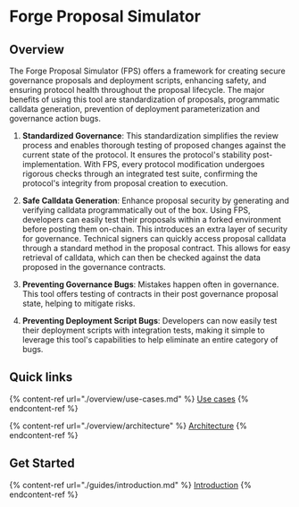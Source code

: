 # Forge Proposal Simulator

## Overview

The Forge Proposal Simulator (FPS) offers a framework for creating secure governance proposals and deployment scripts, enhancing safety, and ensuring protocol health throughout the proposal lifecycle. The major benefits of using this tool are standardization of proposals, programmatic calldata generation, prevention of deployment parameterization and governance action bugs.

1. **Standardized Governance**: This standardization simplifies the review process and enables thorough testing of proposed changes against the current state of the protocol. It ensures the protocol's stability post-implementation. With FPS, every protocol modification undergoes rigorous checks through an integrated test suite, confirming the protocol's integrity from proposal creation to execution.

2. **Safe Calldata Generation**: Enhance proposal security by generating and verifying calldata programmatically out of the box. Using FPS, developers can easily test their proposals within a forked environment before posting them on-chain. This introduces an extra layer of security for governance. Technical signers can quickly access proposal calldata through a standard method in the proposal contract. This allows for easy retrieval of calldata, which can then be checked against the data proposed in the governance contracts.

3. **Preventing Governance Bugs**: Mistakes happen often in governance. This tool offers testing of contracts in their post governance proposal state, helping to mitigate risks.

4. **Preventing Deployment Script Bugs**: Developers can now easily test their deployment scripts with integration tests, making it simple to leverage this tool's capabilities to help eliminate an entire category of bugs.

## Quick links

{% content-ref url="./overview/use-cases.md" %}
[Use cases](./overview/use-cases.md)
{% endcontent-ref %}

{% content-ref url="./overview/architecture" %}
[Architecture](./overview/architecture)
{% endcontent-ref %}

## Get Started

{% content-ref url="./guides/introduction.md" %}
[Introduction](./guides/introduction.md)
{% endcontent-ref %}
